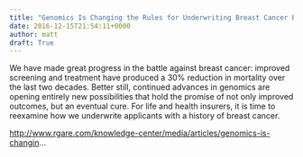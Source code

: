 ```yaml
---
title: "Genomics Is Changing the Rules for Underwriting Breast Cancer Patients"
date: 2016-12-15T21:54:11+0000
author: matt
draft: True
---
```

We have made great progress in the battle against breast cancer: improved screening and treatment have produced a 30% reduction in mortality over the last two decades. Better still, continued advances in genomics are opening entirely new possibilities that hold the promise of not only improved outcomes, but an eventual cure. For life and health insurers, it is time to reexamine how we underwrite applicants with a history of breast cancer.

http://www.rgare.com/knowledge-center/media/articles/genomics-is-changin...
